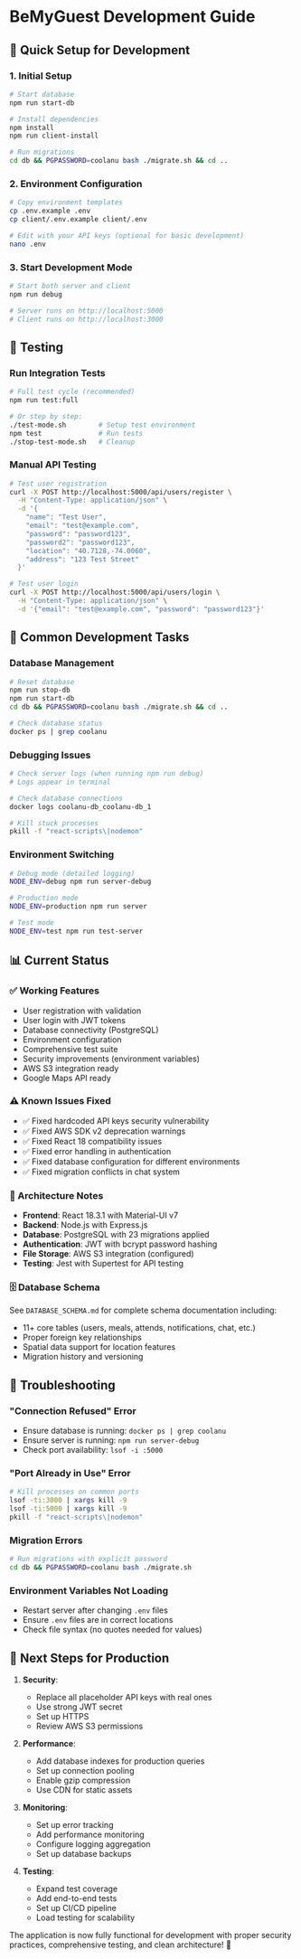 # BeMyGuest Development Guide

## 🚀 Quick Setup for Development

### 1. Initial Setup
```bash
# Start database
npm run start-db

# Install dependencies  
npm install
npm run client-install

# Run migrations
cd db && PGPASSWORD=coolanu bash ./migrate.sh && cd ..
```

### 2. Environment Configuration
```bash
# Copy environment templates
cp .env.example .env
cp client/.env.example client/.env

# Edit with your API keys (optional for basic development)
nano .env
```

### 3. Start Development Mode
```bash
# Start both server and client
npm run debug

# Server runs on http://localhost:5000
# Client runs on http://localhost:3000
```

## 🧪 Testing

### Run Integration Tests
```bash
# Full test cycle (recommended)
npm run test:full

# Or step by step:
./test-mode.sh        # Setup test environment
npm test              # Run tests  
./stop-test-mode.sh   # Cleanup
```

### Manual API Testing
```bash
# Test user registration
curl -X POST http://localhost:5000/api/users/register \
  -H "Content-Type: application/json" \
  -d '{
    "name": "Test User",
    "email": "test@example.com",
    "password": "password123", 
    "password2": "password123",
    "location": "40.7128,-74.0060",
    "address": "123 Test Street"
  }'

# Test user login
curl -X POST http://localhost:5000/api/users/login \
  -H "Content-Type: application/json" \
  -d '{"email": "test@example.com", "password": "password123"}'
```

## 🔧 Common Development Tasks

### Database Management
```bash
# Reset database
npm run stop-db
npm run start-db
cd db && PGPASSWORD=coolanu bash ./migrate.sh && cd ..

# Check database status
docker ps | grep coolanu
```

### Debugging Issues
```bash
# Check server logs (when running npm run debug)
# Logs appear in terminal

# Check database connections
docker logs coolanu-db_coolanu-db_1

# Kill stuck processes
pkill -f "react-scripts\|nodemon"
```

### Environment Switching
```bash
# Debug mode (detailed logging)
NODE_ENV=debug npm run server-debug

# Production mode
NODE_ENV=production npm run server

# Test mode
NODE_ENV=test npm run test-server
```

## 📊 Current Status

### ✅ Working Features
- User registration with validation
- User login with JWT tokens
- Database connectivity (PostgreSQL)
- Environment configuration
- Comprehensive test suite
- Security improvements (environment variables)
- AWS S3 integration ready
- Google Maps API ready

### ⚠️ Known Issues Fixed
- ✅ Fixed hardcoded API keys security vulnerability  
- ✅ Fixed AWS SDK v2 deprecation warnings
- ✅ Fixed React 18 compatibility issues
- ✅ Fixed error handling in authentication
- ✅ Fixed database configuration for different environments
- ✅ Fixed migration conflicts in chat system

### 🔄 Architecture Notes
- **Frontend**: React 18.3.1 with Material-UI v7
- **Backend**: Node.js with Express.js
- **Database**: PostgreSQL with 23 migrations applied
- **Authentication**: JWT with bcrypt password hashing
- **File Storage**: AWS S3 integration (configured)
- **Testing**: Jest with Supertest for API testing

### 🗄️ Database Schema
See `DATABASE_SCHEMA.md` for complete schema documentation including:
- 11+ core tables (users, meals, attends, notifications, chat, etc.)
- Proper foreign key relationships  
- Spatial data support for location features
- Migration history and versioning

## 🐛 Troubleshooting

### "Connection Refused" Error
- Ensure database is running: `docker ps | grep coolanu`
- Ensure server is running: `npm run server-debug`
- Check port availability: `lsof -i :5000`

### "Port Already in Use" Error  
```bash
# Kill processes on common ports
lsof -ti:3000 | xargs kill -9
lsof -ti:5000 | xargs kill -9
pkill -f "react-scripts\|nodemon"
```

### Migration Errors
```bash
# Run migrations with explicit password
cd db && PGPASSWORD=coolanu bash ./migrate.sh
```

### Environment Variables Not Loading
- Restart server after changing `.env` files
- Ensure `.env` files are in correct locations
- Check file syntax (no quotes needed for values)

## 📝 Next Steps for Production

1. **Security**:
   - Replace all placeholder API keys with real ones
   - Use strong JWT secret
   - Set up HTTPS
   - Review AWS S3 permissions

2. **Performance**:
   - Add database indexes for production queries
   - Set up connection pooling
   - Enable gzip compression
   - Use CDN for static assets

3. **Monitoring**:
   - Set up error tracking
   - Add performance monitoring  
   - Configure logging aggregation
   - Set up database backups

4. **Testing**:
   - Expand test coverage
   - Add end-to-end tests
   - Set up CI/CD pipeline
   - Load testing for scalability

The application is now fully functional for development with proper security practices, comprehensive testing, and clean architecture! 🎉